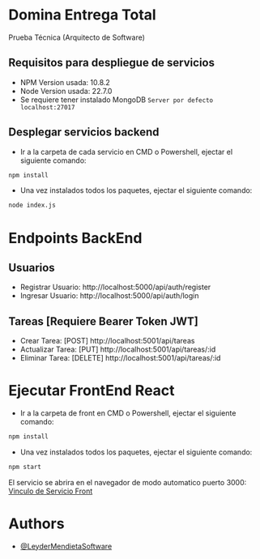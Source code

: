 # Domina Entrega Total
Prueba Técnica (Arquitecto de Software)

## Requisitos para despliegue de servicios
- NPM Version usada: 10.8.2
- Node Version usada: 22.7.0
- Se requiere tener instalado MongoDB `Server por defecto localhost:27017`

## Desplegar servicios backend
- Ir a la carpeta de cada servicio en CMD o Powershell, ejectar el siguiente comando:
```bash
npm install
```
- Una vez instalados todos los paquetes, ejectar el siguiente comando:
```bash
node index.js
```

# Endpoints BackEnd

## Usuarios
- Registrar Usuario: http://localhost:5000/api/auth/register
- Ingresar Usuario: http://localhost:5000/api/auth/login

## Tareas [Requiere Bearer Token JWT]
- Crear Tarea:      [POST]   http://localhost:5001/api/tareas
- Actualizar Tarea: [PUT]    http://localhost:5001/api/tareas/:id
- Eliminar Tarea:   [DELETE] http://localhost:5001/api/tareas/:id

# Ejecutar FrontEnd React
- Ir a la carpeta de front en CMD o Powershell, ejectar el siguiente comando:
```bash
npm install
```
- Una vez instalados todos los paquetes, ejectar el siguiente comando:
```bash
npm start
```
El servicio se abrira en el navegador de modo automatico puerto 3000: [Vinculo de Servicio Front](http://localhost:3000/)

# Authors
- [@LeyderMendietaSoftware](https://github.com/LeyderMendietaSoftware)

